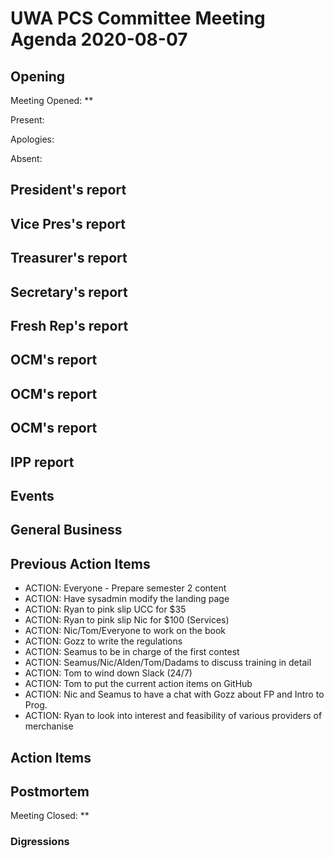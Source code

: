 # UWA PCS Committee Meeting Agenda 2020-08-07

## Opening

Meeting Opened: **

Present:

Apologies:

Absent:

## President's report

## Vice Pres's report

## Treasurer's report

## Secretary's report

## Fresh Rep's report

## OCM's report

## OCM's report

## OCM's report

## IPP report

## Events

## General Business

## Previous Action Items

- ACTION: Everyone - Prepare semester 2 content
- ACTION: Have sysadmin modify the landing page
- ACTION: Ryan to pink slip UCC for $35
- ACTION: Ryan to pink slip Nic for $100 (Services)
- ACTION: Nic/Tom/Everyone to work on the book
- ACTION: Gozz to write the regulations
- ACTION: Seamus to be in charge of the first contest
- ACTION: Seamus/Nic/Alden/Tom/Dadams to discuss training in detail
- ACTION: Tom to wind down Slack (24/7)
- ACTION: Tom to put the current action items on GitHub
- ACTION: Nic and Seamus to have a chat with Gozz about FP and Intro to Prog.
- ACTION: Ryan to look into interest and feasibility of various providers of merchanise

## Action Items

## Postmortem

Meeting Closed: **

### Digressions
